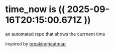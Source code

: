 # time_now is (( 2025-09-16T20:15:00.671Z ))

an automated repo that shows the currnent time

inspired by [breakingheatmap](https://github.com/breakingheatmap/breakingheatmap)